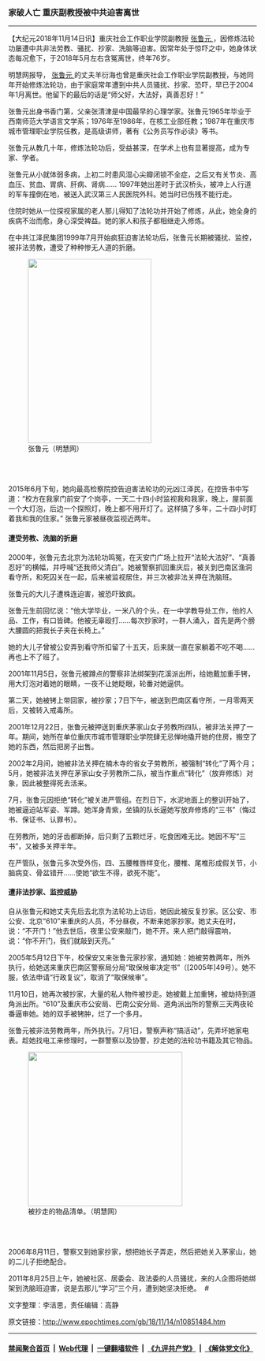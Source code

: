 ### 家破人亡 重庆副教授被中共迫害离世
------------------------

<p>
 【大纪元2018年11月14日讯】重庆社会工作职业学院副教授
 <a href="http://www.epochtimes.com/gb/tag/%E5%BC%A0%E9%B2%81%E5%85%83.html">
  张鲁元
 </a>
 ，因修炼法轮功屡遭中共非法劳教、骚扰、抄家、洗脑等迫害。因常年处于惊吓之中，她身体状态每况愈下，于2018年5月左右含冤离世，终年76岁。
</p>
<p>
 明慧网报导，
 <a href="http://www.epochtimes.com/gb/tag/%E5%BC%A0%E9%B2%81%E5%85%83.html">
  张鲁元
 </a>
 的丈夫羊衍海也曾是重庆社会工作职业学院副教授，与她同年开始修炼法轮功，由于家庭常年遭到中共人员骚扰、抄家、恐吓，早已于2004年1月离世。他留下的最后的话是“师父好，大法好，真善忍好！”
</p>
<p>
 张鲁元出身书香门第，父亲张清津是中国最早的心理学家。张鲁元1965年毕业于西南师范大学语言文学系；1976年至1986年，在核工业部任教；1987年在重庆市城市管理职业学院任教，是高级讲师，著有《公务员写作必读》等书。
</p>
<p>
 张鲁元从教几十年，修炼法轮功后，受益甚深，在学术上也有显著提高，成为专家、学者。
</p>
<p>
 张鲁元从小就体弱多病，上初二时患风湿心尖瓣闭锁不全症，之后又有关节炎、高血压、贫血、胃病、肝病、肾病…… 1997年她出差时于武汉桥头，被冲上人行道的军车撞倒在地，被送入武汉第三人民医院外科。她当时已伤残不能行走。
</p>
<p>
 住院时她从一位探视家属的老人那儿得知了法轮功并开始了修炼，从此，她全身的疾病不治而愈，身心深受裨益。她的家人和孩子都相继走入修炼。
</p>
<p>
 在中共江泽民集团1999年7月开始疯狂迫害法轮功后，张鲁元长期被骚扰、监控，被非法劳教，遭受了种种惨无人道的折磨。
</p>
<figure class="wp-caption aligncenter" id="attachment_10851508" style="width: 250px">
 <a href="http://i.epochtimes.com/assets/uploads/2018/11/1-59.jpg">
  <img alt="" class="size-full wp-image-10851508" height="374" src="http://i.epochtimes.com/assets/uploads/2018/11/1-59.jpg" width="250"/>
 </a>
 <br/><figcaption class="wp-caption-text">
  张鲁元（明慧网）
 </figcaption><br/>
</figure><br/>
<p>
 2015年6月下旬，她向最高检察院控告迫害法轮功的元凶江泽民，在控告书中写道：“校方在我家门前安了个岗亭，一天二十四小时监视我和我家，晚上，屋前面一个大灯泡，后边一个探照灯，晚上都不用开灯了。这样搞了多年，二十四小时盯着我和我的住家。” 张鲁元家被昼夜监视近两年。
</p>
<h4>
 遭受劳教、洗脑的折磨
</h4>
<p>
 2000年，张鲁元去北京为法轮功鸣冤，在天安门广场上拉开“法轮大法好”、“真善忍好”的横幅，并呼喊“还我师父清白”。她被警察抓回重庆后，被关到巴南区渔洞看守所，和死囚关在一起，后来被监视居住，并三次被非法关押在洗脑班。
</p>
<p>
 张鲁元的大儿子遭株连迫害，被恐吓致疯。
</p>
<p>
 张鲁元生前回忆说：“他大学毕业，一米八的个头，在一中学教导处工作，他的人品、工作，有口皆碑。他被无辜殴打……每次抄家时，一群人涌入，首先是两个膀大腰圆的把我长子夹在长椅上。”
</p>
<p>
 她的大儿子曾被公安弄到看守所扣留了十五天，后来就一直在家躺着不吃不喝……再也上不了班了。
</p>
<p>
 2001年11月5日，张鲁元被蹲点的警察非法绑架到花溪派出所，给她戴加重手铐，用大灯泡对着她的眼睛，一夜不让她眨眼，轮番对她逼供。
</p>
<p>
 第二天，她被铐上带回家，被抄家；7日下午，被送到巴南区看守所，一月零两天后，又被转入戒毒所。
</p>
<p>
 2001年12月22日，张鲁元被押送到重庆茅家山女子劳教所四队，被非法关押了一年。期间，她所在单位重庆市城市管理职业学院肆无忌惮地撬开她的住房，搬空了她的东西，然后把房子出售。
</p>
<p>
 2002年2月间，她被非法关押在楠木寺的省女子劳教所，被强制“转化”了两个月；5月，她被非法关押在茅家山女子劳教所二队，被当作重点“转化”（放弃修炼）对象，因此被整得死去活来。
</p>
<p>
 7月，张鲁元因拒绝“转化”被关进严管组。在烈日下，水泥地面上的整训开始了，她被逼迫站军姿、军蹲。她浑身青紫，坐镇的队长逼她写放弃修炼的“三书”（悔过书、保证书、认罪书）。
</p>
<p>
 在劳教所，她的牙齿都断掉，后只剩了五颗烂牙，吃食困难无比。她因不写“三书”，又被多关押半年。
</p>
<p>
 在严管队，张鲁元多次受外伤，四、五腰椎唇样变化，腰椎、尾椎形成假关节，小脑病变、骨盆错开……使她“欲生不得，欲死不能”。
</p>
<h4>
 遭非法抄家、监控威胁
</h4>
<p>
 自从张鲁元和她丈夫先后去北京为法轮功上访后，她因此被反复抄家。区公安、市公安、北京“610”来重庆的人员，不分昼夜，不断来她家抄家。她丈夫在时，说：“不开门！”他去世后，夜里公安来敲门，她不开。来人把门敲得震响，说：“你不开门，我们就敲到天亮。”
</p>
<p>
 2005年5月12日下午，校保安又来张鲁元家抄家，通知她：她被劳教两年，所外执行，给她送来重庆巴南区警察局分局“取保候审决定书”（[2005年]49号）。她不服，依法申请“行政复议”，取消了“取保候审”。
</p>
<p>
 11月10日，她再次被抄家，大量的私人物件被抄走。她被戴上加重铐，被劫持到道角派出所。“610”及重庆市公安局、巴南公安分局、道角派出所的警察三天两夜轮番逼审她。她的双手被铐肿，烂了一个多月。
</p>
<p>
 张鲁元被非法劳教两年，所外执行。7月1日，警察声称“搞活动”，先弄坏她家电表。趁她找电工来修理时，一群警察以及协警，抄走她的法轮功书籍及其它物品。
</p>
<figure class="wp-caption aligncenter" id="attachment_10851711" style="width: 313px">
 <a href="http://i.epochtimes.com/assets/uploads/2018/11/2-30.jpg">
  <img alt="" class=" wp-image-10851711" height="313" src="http://i.epochtimes.com/assets/uploads/2018/11/2-30-450x450.jpg" width="313"/>
 </a>
 <br/><figcaption class="wp-caption-text">
  被抄走的物品清单。（明慧网）
 </figcaption><br/>
</figure><br/>
<p>
 2006年8月11日，警察又到她家抄家，想把她长子弄走，然后把她关入茅家山，她的二儿子拒绝配合。
</p>
<p>
 2011年8月25日上午，她被社区、居委会、政法委的人员骚扰，来的人企图将她绑架到洗脑班迫害，说是去那儿“学习”三个月，遭到她坚决拒绝。  #
</p>
<p>
 文字整理：李洁思，责任编辑：高静
</p>

原文链接：http://www.epochtimes.com/gb/18/11/14/n10851484.htm


------------------------
#### [禁闻聚合首页](https://github.com/gfw-breaker/banned-news/blob/master/README.md) &nbsp;|&nbsp; [Web代理](https://github.com/gfw-breaker/open-proxy/blob/master/README.md) &nbsp;|&nbsp; [一键翻墙软件](https://github.com/gfw-breaker/nogfw/blob/master/README.md) &nbsp;|&nbsp; [《九评共产党》](https://github.com/gfw-breaker/9ping.md/blob/master/README.md#九评之一评共产党是什么) &nbsp;|&nbsp; [《解体党文化》](https://github.com/gfw-breaker/jtdwh.md/blob/master/README.md#绪论)